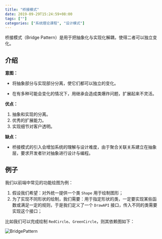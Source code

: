 ```yaml
---
title: "桥接模式"
date: 2019-09-29T15:24:59+08:00
tags: [""]
categories: ["系统理论课程", "设计模式"]
---
```



桥接模式（Bridge Pattern）是用于把抽象化与实现化解耦，使得二者可以独立变化。

## 介绍

**意图：**

- 将抽象部分与实现部分分离，使它们都可以独立的变化。

- 在有多种可能会变化的情况下，用继承会造成类爆炸问题，扩展起来不灵活。

**优点：** 

1. 抽象和实现的分离。 
2. 优秀的扩展能力。
3. 实现细节对客户透明。

**缺点：**

- 桥接模式的引入会增加系统的理解与设计难度，由于聚合关联关系建立在抽象层，要求开发者针对抽象进行设计与编程。

## 例子

我们以前端中常见的功能绘图为例：

1. 假设我们希望：对外统一提供一个类 `Shape` 用于绘制图形；
2. 为了实现不同形状的绘制，我们需要：用于指定形状的类，一定要实现某些函数或满足一定的规则，于是我们定义了一个 `DrawAPI` 接口，传入不同的类需要实现这个接口；

比如我们可以完成绘制 `RedCircle`、`GreenCircle`，则其依赖图如下：

![BridgePattern](../BridgePattern.jpg)


